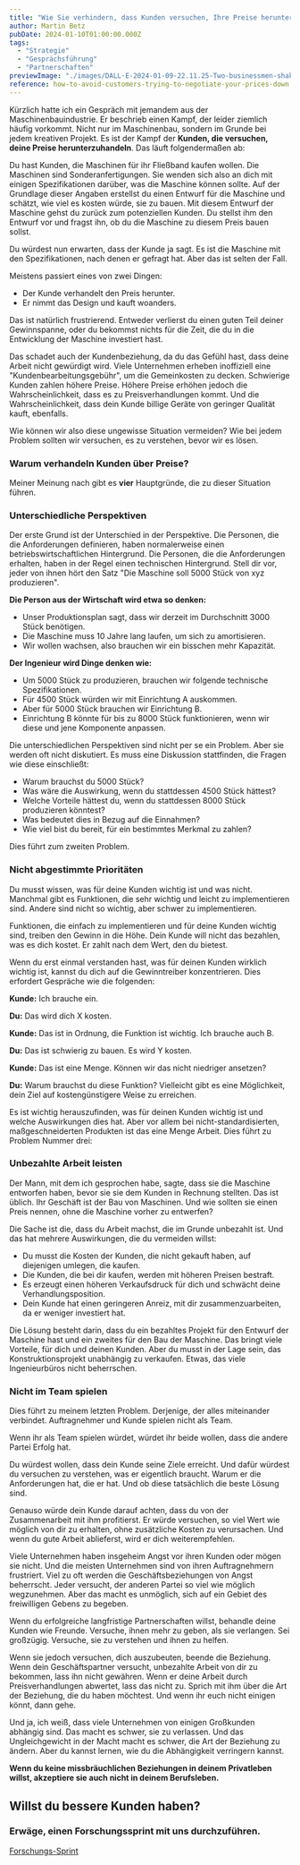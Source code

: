 ```yaml
---
title: "Wie Sie verhindern, dass Kunden versuchen, Ihre Preise herunterzuhandeln"
author: Martin Betz
pubDate: 2024-01-10T01:00:00.000Z
tags:
  - "Strategie"
  - "Gesprächsführung"
  - "Partnerschaften"
previewImage: "./images/DALL·E-2024-01-09-22.11.25-Two-businessmen-shaking-hands-symbolizing-their-good-business-partnership.-The-image-is-in-a-watercolor-and-geometric-style-featuring-colors-of-blue.png"
reference: how-to-avoid-customers-trying-to-negotiate-your-prices-down
---
```


Kürzlich hatte ich ein Gespräch mit jemandem aus der Maschinenbauindustrie. Er beschrieb einen Kampf, der leider ziemlich häufig vorkommt. Nicht nur im Maschinenbau, sondern im Grunde bei jedem kreativen Projekt. Es ist der Kampf der **Kunden, die versuchen, deine Preise herunterzuhandeln**. Das läuft folgendermaßen ab:

Du hast Kunden, die Maschinen für ihr Fließband kaufen wollen. Die Maschinen sind Sonderanfertigungen. Sie wenden sich also an dich mit einigen Spezifikationen darüber, was die Maschine können sollte. Auf der Grundlage dieser Angaben erstellst du einen Entwurf für die Maschine und schätzt, wie viel es kosten würde, sie zu bauen. Mit diesem Entwurf der Maschine gehst du zurück zum potenziellen Kunden. Du stellst ihm den Entwurf vor und fragst ihn, ob du die Maschine zu diesem Preis bauen sollst.

Du würdest nun erwarten, dass der Kunde ja sagt. Es ist die Maschine mit den Spezifikationen, nach denen er gefragt hat. Aber das ist selten der Fall.

Meistens passiert eines von zwei Dingen:

- Der Kunde verhandelt den Preis herunter.
- Er nimmt das Design und kauft woanders.

Das ist natürlich frustrierend. Entweder verlierst du einen guten Teil deiner Gewinnspanne, oder du bekommst nichts für die Zeit, die du in die Entwicklung der Maschine investiert hast.

Das schadet auch der Kundenbeziehung, da du das Gefühl hast, dass deine Arbeit nicht gewürdigt wird. Viele Unternehmen erheben inoffiziell eine "Kundenbearbeitungsgebühr", um die Gemeinkosten zu decken. Schwierige Kunden zahlen höhere Preise. Höhere Preise erhöhen jedoch die Wahrscheinlichkeit, dass es zu Preisverhandlungen kommt. Und die Wahrscheinlichkeit, dass dein Kunde billige Geräte von geringer Qualität kauft, ebenfalls.

Wie können wir also diese ungewisse Situation vermeiden? Wie bei jedem Problem sollten wir versuchen, es zu verstehen, bevor wir es lösen.

### Warum verhandeln Kunden über Preise?

Meiner Meinung nach gibt es **vier** Hauptgründe, die zu dieser Situation führen.

### Unterschiedliche Perspektiven

Der erste Grund ist der Unterschied in der Perspektive. Die Personen, die die Anforderungen definieren, haben normalerweise einen betriebswirtschaftlichen Hintergrund. Die Personen, die die Anforderungen erhalten, haben in der Regel einen technischen Hintergrund. Stell dir vor, jeder von ihnen hört den Satz "Die Maschine soll 5000 Stück von xyz produzieren".

**Die Person aus der Wirtschaft wird etwa so denken:**

- Unser Produktionsplan sagt, dass wir derzeit im Durchschnitt 3000 Stück benötigen.
- Die Maschine muss 10 Jahre lang laufen, um sich zu amortisieren.
- Wir wollen wachsen, also brauchen wir ein bisschen mehr Kapazität.

**Der Ingenieur wird Dinge denken wie:**

- Um 5000 Stück zu produzieren, brauchen wir folgende technische Spezifikationen.
- Für 4500 Stück würden wir mit Einrichtung A auskommen.
- Aber für 5000 Stück brauchen wir Einrichtung B.
- Einrichtung B könnte für bis zu 8000 Stück funktionieren, wenn wir diese und jene Komponente anpassen.

Die unterschiedlichen Perspektiven sind nicht per se ein Problem. Aber sie werden oft nicht diskutiert. Es muss eine Diskussion stattfinden, die Fragen wie diese einschließt:

- Warum brauchst du 5000 Stück?
- Was wäre die Auswirkung, wenn du stattdessen 4500 Stück hättest?
- Welche Vorteile hättest du, wenn du stattdessen 8000 Stück produzieren könntest?
- Was bedeutet dies in Bezug auf die Einnahmen?
- Wie viel bist du bereit, für ein bestimmtes Merkmal zu zahlen?

Dies führt zum zweiten Problem.

### Nicht abgestimmte Prioritäten

Du musst wissen, was für deine Kunden wichtig ist und was nicht. Manchmal gibt es Funktionen, die sehr wichtig und leicht zu implementieren sind. Andere sind nicht so wichtig, aber schwer zu implementieren.

Funktionen, die einfach zu implementieren und für deine Kunden wichtig sind, treiben den Gewinn in die Höhe. Dein Kunde will nicht das bezahlen, was es dich kostet. Er zahlt nach dem Wert, den du bietest.

Wenn du erst einmal verstanden hast, was für deinen Kunden wirklich wichtig ist, kannst du dich auf die Gewinntreiber konzentrieren. Dies erfordert Gespräche wie die folgenden:

**Kunde:** Ich brauche ein.

**Du:** Das wird dich X kosten.

**Kunde:** Das ist in Ordnung, die Funktion ist wichtig. Ich brauche auch B.

**Du:** Das ist schwierig zu bauen. Es wird Y kosten.

**Kunde:** Das ist eine Menge. Können wir das nicht niedriger ansetzen?

**Du:** Warum brauchst du diese Funktion? Vielleicht gibt es eine Möglichkeit, dein Ziel auf kostengünstigere Weise zu erreichen.

Es ist wichtig herauszufinden, was für deinen Kunden wichtig ist und welche Auswirkungen dies hat. Aber vor allem bei nicht-standardisierten, maßgeschneiderten Produkten ist das eine Menge Arbeit. Dies führt zu Problem Nummer drei:

### Unbezahlte Arbeit leisten

Der Mann, mit dem ich gesprochen habe, sagte, dass sie die Maschine entworfen haben, bevor sie sie dem Kunden in Rechnung stellten. Das ist üblich. Ihr Geschäft ist der Bau von Maschinen. Und wie sollten sie einen Preis nennen, ohne die Maschine vorher zu entwerfen?

Die Sache ist die, dass du Arbeit machst, die im Grunde unbezahlt ist. Und das hat mehrere Auswirkungen, die du vermeiden willst:

- Du musst die Kosten der Kunden, die nicht gekauft haben, auf diejenigen umlegen, die kaufen.
- Die Kunden, die bei dir kaufen, werden mit höheren Preisen bestraft.
- Es erzeugt einen höheren Verkaufsdruck für dich und schwächt deine Verhandlungsposition.
- Dein Kunde hat einen geringeren Anreiz, mit dir zusammenzuarbeiten, da er weniger investiert hat.

Die Lösung besteht darin, dass du ein bezahltes Projekt für den Entwurf der Maschine hast und ein zweites für den Bau der Maschine. Das bringt viele Vorteile, für dich und deinen Kunden. Aber du musst in der Lage sein, das Konstruktionsprojekt unabhängig zu verkaufen. Etwas, das viele Ingenieurbüros nicht beherrschen.

### Nicht im Team spielen

Dies führt zu meinem letzten Problem. Derjenige, der alles miteinander verbindet. Auftragnehmer und Kunde spielen nicht als Team.

Wenn ihr als Team spielen würdet, würdet ihr beide wollen, dass die andere Partei Erfolg hat.

Du würdest wollen, dass dein Kunde seine Ziele erreicht. Und dafür würdest du versuchen zu verstehen, was er eigentlich braucht. Warum er die Anforderungen hat, die er hat. Und ob diese tatsächlich die beste Lösung sind.

Genauso würde dein Kunde darauf achten, dass du von der Zusammenarbeit mit ihm profitierst. Er würde versuchen, so viel Wert wie möglich von dir zu erhalten, ohne zusätzliche Kosten zu verursachen. Und wenn du gute Arbeit ablieferst, wird er dich weiterempfehlen.

Viele Unternehmen haben insgeheim Angst vor ihren Kunden oder mögen sie nicht. Und die meisten Unternehmen sind von ihren Auftragnehmern frustriert. Viel zu oft werden die Geschäftsbeziehungen von Angst beherrscht. Jeder versucht, der anderen Partei so viel wie möglich wegzunehmen. Aber das macht es unmöglich, sich auf ein Gebiet des freiwilligen Gebens zu begeben.

Wenn du erfolgreiche langfristige Partnerschaften willst, behandle deine Kunden wie Freunde. Versuche, ihnen mehr zu geben, als sie verlangen. Sei großzügig. Versuche, sie zu verstehen und ihnen zu helfen.

Wenn sie jedoch versuchen, dich auszubeuten, beende die Beziehung. Wenn dein Geschäftspartner versucht, unbezahlte Arbeit von dir zu bekommen, lass ihn nicht gewähren. Wenn er deine Arbeit durch Preisverhandlungen abwertet, lass das nicht zu. Sprich mit ihm über die Art der Beziehung, die du haben möchtest. Und wenn ihr euch nicht einigen könnt, dann gehe.

Und ja, ich weiß, dass viele Unternehmen von einigen Großkunden abhängig sind. Das macht es schwer, sie zu verlassen. Und das Ungleichgewicht in der Macht macht es schwer, die Art der Beziehung zu ändern. Aber du kannst lernen, wie du die Abhängigkeit verringern kannst.

**Wenn du keine missbräuchlichen Beziehungen in deinem Privatleben willst, akzeptiere sie auch nicht in deinem Berufsleben.**

## Willst du bessere Kunden haben?

### Erwäge, einen Forschungssprint mit uns durchzuführen.

[Forschungs-Sprint](/leistungen/customer-research-sprints/)
